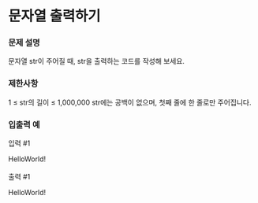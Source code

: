 # 문자열 출력하기

### 문제 설명

문자열 str이 주어질 때, str을 출력하는 코드를 작성해 보세요.

### 제한사항

1 ≤ str의 길이 ≤ 1,000,000
str에는 공백이 없으며, 첫째 줄에 한 줄로만 주어집니다.

### 입출력 예

입력 #1

HelloWorld!
<br><br>
출력 #1

HelloWorld!
